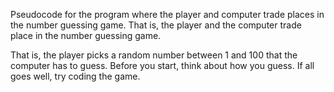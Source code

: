 Pseudocode for the program where the player and computer trade places in the number guessing game. That is, the player and the computer trade
place in the number guessing game.

That is, the player picks a random number between 1 and 100 that the computer has to guess. Before you start, think about how  you guess. If all goes well,
try coding the game.